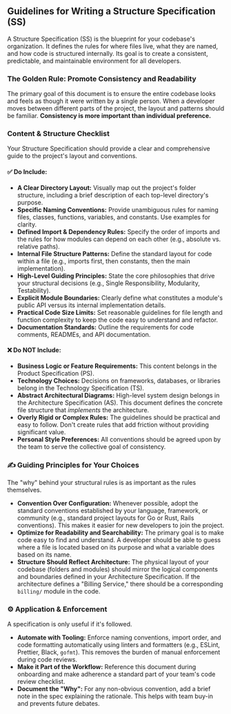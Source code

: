 ## Guidelines for Writing a Structure Specification (SS)

A Structure Specification (SS) is the blueprint for your codebase's organization. It defines the rules for where files live, what they are named, and how code is structured internally. Its goal is to create a consistent, predictable, and maintainable environment for all developers.

### The Golden Rule: Promote Consistency and Readability
The primary goal of this document is to ensure the entire codebase looks and feels as though it were written by a single person. When a developer moves between different parts of the project, the layout and patterns should be familiar. **Consistency is more important than individual preference.**

### Content & Structure Checklist

Your Structure Specification should provide a clear and comprehensive guide to the project's layout and conventions.

#### ✅ Do Include:
* **A Clear Directory Layout:** Visually map out the project's folder structure, including a brief description of each top-level directory's purpose.
* **Specific Naming Conventions:** Provide unambiguous rules for naming files, classes, functions, variables, and constants. Use examples for clarity.
* **Defined Import & Dependency Rules:** Specify the order of imports and the rules for how modules can depend on each other (e.g., absolute vs. relative paths).
* **Internal File Structure Patterns:** Define the standard layout for code within a file (e.g., imports first, then constants, then the main implementation).
* **High-Level Guiding Principles:** State the core philosophies that drive your structural decisions (e.g., Single Responsibility, Modularity, Testability).
* **Explicit Module Boundaries:** Clearly define what constitutes a module's public API versus its internal implementation details.
* **Practical Code Size Limits:** Set reasonable guidelines for file length and function complexity to keep the code easy to understand and refactor.
* **Documentation Standards:** Outline the requirements for code comments, READMEs, and API documentation.

#### ❌ Do NOT Include:
* **Business Logic or Feature Requirements:** This content belongs in the Product Specification (PS).
* **Technology Choices:** Decisions on frameworks, databases, or libraries belong in the Technology Specification (TS).
* **Abstract Architectural Diagrams:** High-level system design belongs in the Architecture Specification (AS). This document defines the concrete file structure that *implements* the architecture.
* **Overly Rigid or Complex Rules:** The guidelines should be practical and easy to follow. Don't create rules that add friction without providing significant value.
* **Personal Style Preferences:** All conventions should be agreed upon by the team to serve the collective goal of consistency.

### ✍️ Guiding Principles for Your Choices

The "why" behind your structural rules is as important as the rules themselves.

* **Convention Over Configuration:** Whenever possible, adopt the standard conventions established by your language, framework, or community (e.g., standard project layouts for Go or Rust, Rails conventions). This makes it easier for new developers to join the project.
* **Optimize for Readability and Searchability:** The primary goal is to make code easy to find and understand. A developer should be able to guess where a file is located based on its purpose and what a variable does based on its name.
* **Structure Should Reflect Architecture:** The physical layout of your codebase (folders and modules) should mirror the logical components and boundaries defined in your Architecture Specification. If the architecture defines a "Billing Service," there should be a corresponding `billing/` module in the code.

### ⚙️ Application & Enforcement

A specification is only useful if it's followed.

* **Automate with Tooling:** Enforce naming conventions, import order, and code formatting automatically using linters and formatters (e.g., ESLint, Prettier, Black, `gofmt`). This removes the burden of manual enforcement during code reviews.
* **Make it Part of the Workflow:** Reference this document during onboarding and make adherence a standard part of your team's code review checklist.
* **Document the "Why":** For any non-obvious convention, add a brief note in the spec explaining the rationale. This helps with team buy-in and prevents future debates.